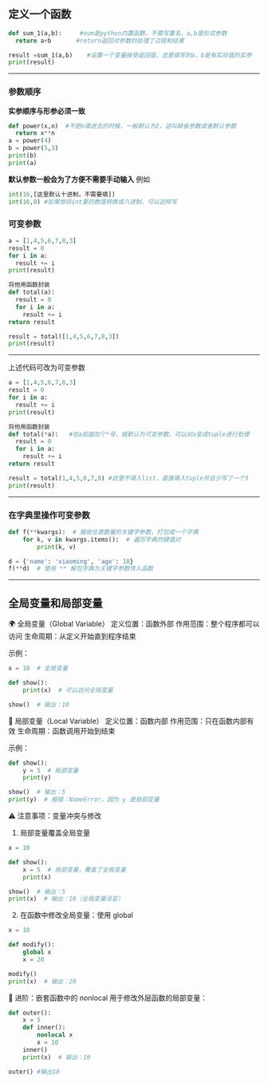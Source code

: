 ## 定义一个函数

```python
def sum_1(a,b):     #sum是python内置函数，不要写重名，a,b是形式参数
  return a+b       #return返回对参数的处理了过程和结果

result =sum_1(a,b)    #设置一个变量接受返回值，这里填写的a，b是有实际值的实参
print(result)
```
----
### 参数顺序
**实参顺序与形参必须一致**

```python
def power(x,n)  #不把n填进去的时候，一般默认为2，这叫缺省参数或者默认参数
  return x**n
a = power(4)
b = power(5,3)
print(b)
print(a)
```
**默认参数一般会为了方便不需要手动输入**
例如
```python
int(16,[这里默认十进制，不需要填])
int(16,8) #如果想将int里的数值转换成八进制，可以这样写
```
### 可变参数 
```python
a = [1,4,5,6,7,8,3]
result = 0
for i in a:
  result += i
print(result)

将他用函数封装
def total(a):
  result = 0
  for i in a:
    result += i
return result

result = total([1,4,5,6,7,8,3])
print(result)
```

---
上述代码可改为可变参数
```python
a = [1,4,5,6,7,8,3]
result = 0
for i in a:
  result += i
print(result)

将他用函数封装
def total(*a):   #在a前面加个*号，就默认为可变参数，可以对a变成tuple进行处理
  result = 0
  for i in a:
    result += i
return result

result = total(1,4,5,6,7,8) #这里不填入list，直接填入tuple并且少写了一个3
print(result)
```

---
### 在字典里操作可变参数

```python
def f(**kwargs):  # 接收任意数量的关键字参数，打包成一个字典
    for k, v in kwargs.items():  # 遍历字典的键值对
        print(k, v)

d = {'name': 'xiaoming', 'age': 18}
f(**d)  # 使用 ** 解包字典为关键字参数传入函数

```

---
## 全局变量和局部变量

🌍 全局变量（Global Variable）
定义位置：函数外部 作用范围：整个程序都可以访问 生命周期：从定义开始直到程序结束

示例：
```python
x = 10  # 全局变量

def show():
    print(x)  # 可以访问全局变量

show()  # 输出：10
```

🧪 局部变量（Local Variable）
定义位置：函数内部 作用范围：只在函数内部有效 生命周期：函数调用开始到结束

示例：
```python
def show():
    y = 5  # 局部变量
    print(y)

show()  # 输出：5
print(y)  # 报错：NameError，因为 y 是局部变量
```

⚠️ 注意事项：变量冲突与修改
1. 局部变量覆盖全局变量
```python
x = 10

def show():
    x = 5  # 局部变量，覆盖了全局变量
    print(x)

show()  # 输出：5
print(x)  # 输出：10（全局变量没变）
```
2. 在函数中修改全局变量：使用 global

```python
x = 10

def modify():
    global x
    x = 20

modify()
print(x)  # 输出：20
```

🧠 进阶：嵌套函数中的 nonlocal
用于修改外层函数的局部变量：
```python
def outer():
    x = 5
    def inner():
        nonlocal x
        x = 10
    inner()
    print(x)  # 输出：10

outer() #输出10
```
